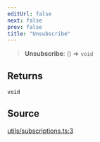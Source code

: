 ```yaml
---
editUrl: false
next: false
prev: false
title: "Unsubscribe"
---
```


> **Unsubscribe**: () => `void`

## Returns

`void`

## Source

[utils/subscriptions.ts:3](https://github.com/nodenogg-in/alpha-p2p/blob/2cff8cc/packages/statekit/src/utils/subscriptions.ts#L3)
